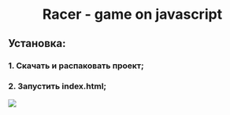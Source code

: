 <h1 align="center">
  Racer - game on javascript
</h1>
<h2>Установка:</h2>
<h3>1. Скачать и распаковать проект;</h3>
<h3>2. Запустить index.html;</h3>
<img src="https://i.imgur.com/t4Isare.png">
